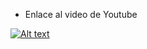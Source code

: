 - Enlace al video de Youtube 

[![Alt text](https://img.youtube.com/vi/iY0VPH4giIs/0.jpg)](https://www.youtube.com/watch?v=iY0VPH4giIs)
